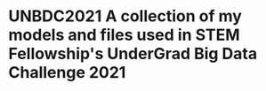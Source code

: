 # UNBDC2021 A collection of my models and files used in STEM Fellowship's UnderGrad Big Data Challenge 2021
